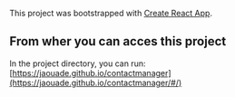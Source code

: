 This project was bootstrapped with [Create React App](https://github.com/facebook/create-react-app).

## From wher you can acces this project

In the project directory, you can run:
[https://jaouade.github.io/contactmanager](https://jaouade.github.io/contactmanager/#/)
